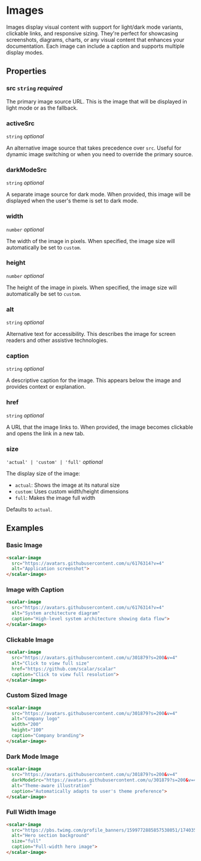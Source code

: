 # Images

Images display visual content with support for light/dark mode variants, clickable links, and responsive sizing. They're perfect for showcasing screenshots, diagrams, charts, or any visual content that enhances your documentation. Each image can include a caption and supports multiple display modes.

## Properties

### src `string` _required_

The primary image source URL. This is the image that will be displayed in light mode or as the fallback.

### activeSrc
`string` _optional_

An alternative image source that takes precedence over `src`. Useful for dynamic image switching or when you need to override the primary source.

### darkModeSrc
`string` _optional_

A separate image source for dark mode. When provided, this image will be displayed when the user's theme is set to dark mode.

### width
`number` _optional_

The width of the image in pixels. When specified, the image size will automatically be set to `custom`.

### height
`number` _optional_

The height of the image in pixels. When specified, the image size will automatically be set to `custom`.

### alt
`string` _optional_

Alternative text for accessibility. This describes the image for screen readers and other assistive technologies.

### caption
`string` _optional_

A descriptive caption for the image. This appears below the image and provides context or explanation.

### href
`string` _optional_

A URL that the image links to. When provided, the image becomes clickable and opens the link in a new tab.

### size
`'actual' | 'custom' | 'full'` _optional_

The display size of the image:

- `actual`: Shows the image at its natural size
- `custom`: Uses custom width/height dimensions
- `full`: Makes the image full width

Defaults to `actual`.

## Examples

### Basic Image

<scalar-image
  src="https://avatars.githubusercontent.com/u/6176314?v=4"
  alt="Application screenshot">
</scalar-image>

```html
<scalar-image
  src="https://avatars.githubusercontent.com/u/6176314?v=4"
  alt="Application screenshot">
</scalar-image>
```

### Image with Caption

<scalar-image
  src="https://avatars.githubusercontent.com/u/6176314?v=4"
  alt="System architecture diagram"
  caption="High-level system architecture showing data flow">
</scalar-image>

```html
<scalar-image
  src="https://avatars.githubusercontent.com/u/6176314?v=4"
  alt="System architecture diagram"
  caption="High-level system architecture showing data flow">
</scalar-image>
```

### Clickable Image

<scalar-image
  src="https://avatars.githubusercontent.com/u/301879?s=200&v=4"
  alt="Click to view full size"
  href="https://github.com/scalar/scalar"
  caption="Click to view full resolution">
</scalar-image>

```html
<scalar-image
  src="https://avatars.githubusercontent.com/u/301879?s=200&v=4"
  alt="Click to view full size"
  href="https://github.com/scalar/scalar"
  caption="Click to view full resolution">
</scalar-image>
```

### Custom Sized Image

<scalar-image
  src="https://avatars.githubusercontent.com/u/301879?s=200&v=4"
  alt="Company logo"
  width="200"
  height="100"
  caption="Company branding">
</scalar-image>

```html
<scalar-image
  src="https://avatars.githubusercontent.com/u/301879?s=200&v=4"
  alt="Company logo"
  width="200"
  height="100"
  caption="Company branding">
</scalar-image>
```

### Dark Mode Image

<scalar-image
  src="https://avatars.githubusercontent.com/u/301879?s=200&v=4"
  darkModeSrc="https://avatars.githubusercontent.com/u/301879?s=200&v=4"
  alt="Theme-aware illustration"
  caption="Automatically adapts to user's theme preference">
</scalar-image>

```html
<scalar-image
  src="https://avatars.githubusercontent.com/u/301879?s=200&v=4"
  darkModeSrc="https://avatars.githubusercontent.com/u/301879?s=200&v=4"
  alt="Theme-aware illustration"
  caption="Automatically adapts to user's theme preference">
</scalar-image>
```

### Full Width Image

<scalar-image
  src="https://pbs.twimg.com/profile_banners/1599772885857538051/1740351609/1500x500"
  alt="Hero section background"
  size="full"
  caption="Full-width hero image">
</scalar-image>

```html
<scalar-image
  src="https://pbs.twimg.com/profile_banners/1599772885857538051/1740351609/1500x500"
  alt="Hero section background"
  size="full"
  caption="Full-width hero image">
</scalar-image>
```
